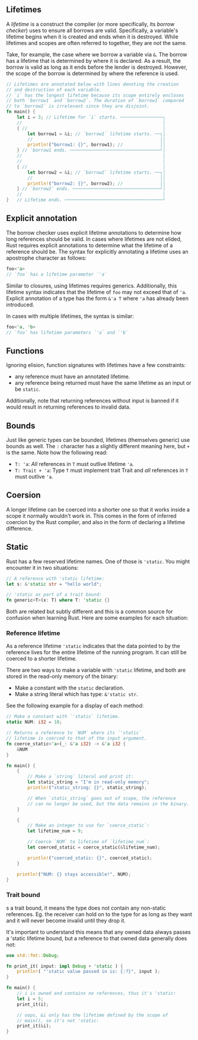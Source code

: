 ## Lifetimes

A *lifetime* is a construct the compiler (or more specifically, its *borrow checker*) uses to ensure all borrows are valid. Specifically, a variable's lifetime begins when it is created and ends when it is destroyed. While lifetimes and scopes are often referred to together, they are not the same.

Take, for example, the case where we borrow a variable via `&`. The borrow has a lifetime that is determined by where it is declared. As a result, the borrow is valid as long as it ends before the lender is destroyed. However, the scope of the borrow is determined by where the reference is used.
```rust
// Lifetimes are annotated below with lines denoting the creation
// and destruction of each variable.
// `i` has the longest lifetime because its scope entirely encloses 
// both `borrow1` and `borrow2`. The duration of `borrow1` compared 
// to `borrow2` is irrelevant since they are disjoint.
fn main() {
    let i = 3; // Lifetime for `i` starts. ────────────────┐
    //                                                     │
    { //                                                   │
        let borrow1 = &i; // `borrow1` lifetime starts. ──┐│
        //                                                ││
        println!("borrow1: {}", borrow1); //              ││
    } // `borrow1 ends. ──────────────────────────────────┘│
    //                                                     │
    //                                                     │
    { //                                                   │
        let borrow2 = &i; // `borrow2` lifetime starts. ──┐│
        //                                                ││
        println!("borrow2: {}", borrow2); //              ││
    } // `borrow2` ends. ─────────────────────────────────┘│
    //                                                     │
}   // Lifetime ends. ─────────────────────────────────────┘
```
## Explicit annotation
The borrow checker uses explicit lifetime annotations to determine how long references should be valid. In cases where lifetimes are not elided, Rust requires explicit annotations to determine what the lifetime of a reference should be. The syntax for explicitly annotating a lifetime uses an apostrophe character as follows:
```rust
foo<'a>
// `foo` has a lifetime parameter `'a`
```
Similar to closures, using lifetimes requires generics. Additionally, this lifetime syntax indicates that the lifetime of `foo` may not exceed that of `'a`. Explicit annotation of a type has the form `&'a T` where `'a` has already been introduced.

In cases with multiple lifetimes, the syntax is similar:
```rust
foo<'a, 'b>
// `foo` has lifetime parameters `'a` and `'b`
```
## Functions
Ignoring elision, function signatures with lifetimes have a few constraints:

* any reference must have an annotated lifetime.
* any reference being returned must have the same lifetime as an input or be `static`.

Additionally, note that returning references without input is banned if it would result in returning references to invalid data.
## Bounds
Just like generic types can be bounded, lifetimes (themselves generic) use bounds as well. The `:` character has a slightly different meaning here, but `+` is the same. Note how the following read:

* `T: 'a`: *All* references in `T` must outlive lifetime `'a`.
* `T: Trait + 'a`: Type `T` must implement trait Trait and *all* references in `T` must outlive `'a`.
## Coersion
A longer lifetime can be coerced into a shorter one so that it works inside a scope it normally wouldn't work in. This comes in the form of inferred coercion by the Rust compiler, and also in the form of declaring a lifetime difference.
## Static
Rust has a few reserved lifetime names. One of those is `'static`. You might encounter it in two situations:
```rust
// A reference with 'static lifetime:
let s: &'static str = "hello world";

// 'static as part of a trait bound:
fn generic<T>(x: T) where T: 'static {}
```
Both are related but subtly different and this is a common source for confusion when learning Rust. Here are some examples for each situation:
### Reference lifetime
As a reference lifetime `'static` indicates that the data pointed to by the reference lives for the entire lifetime of the running program. It can still be coerced to a shorter lifetime.

There are two ways to make a variable with `'static` lifetime, and both are stored in the read-only memory of the binary:

* Make a constant with the `static` declaration.
* Make a string literal which has type: `&'static str`.

See the following example for a display of each method:
```rust 
// Make a constant with `'static` lifetime.
static NUM: i32 = 18;

// Returns a reference to `NUM` where its `'static`
// lifetime is coerced to that of the input argument.
fn coerce_static<'a>(_: &'a i32) -> &'a i32 {
    &NUM
}

fn main() {
    {
        // Make a `string` literal and print it:
        let static_string = "I'm in read-only memory";
        println!("static_string: {}", static_string);

        // When `static_string` goes out of scope, the reference
        // can no longer be used, but the data remains in the binary.
    }

    {
        // Make an integer to use for `coerce_static`:
        let lifetime_num = 9;

        // Coerce `NUM` to lifetime of `lifetime_num`:
        let coerced_static = coerce_static(&lifetime_num);

        println!("coerced_static: {}", coerced_static);
    }

    println!("NUM: {} stays accessible!", NUM);
}
```
### Trait bound
s a trait bound, it means the type does not contain any non-static references. Eg. the receiver can hold on to the type for as long as they want and it will never become invalid until they drop it.

It's important to understand this means that any owned data always passes a 'static lifetime bound, but a reference to that owned data generally does not:
```rust
use std::fmt::Debug;

fn print_it( input: impl Debug + 'static ) {
    println!( "'static value passed in is: {:?}", input );
}

fn main() {
    // i is owned and contains no references, thus it's 'static:
    let i = 5;
    print_it(i);

    // oops, &i only has the lifetime defined by the scope of
    // main(), so it's not 'static:
    print_it(&i);
}
```